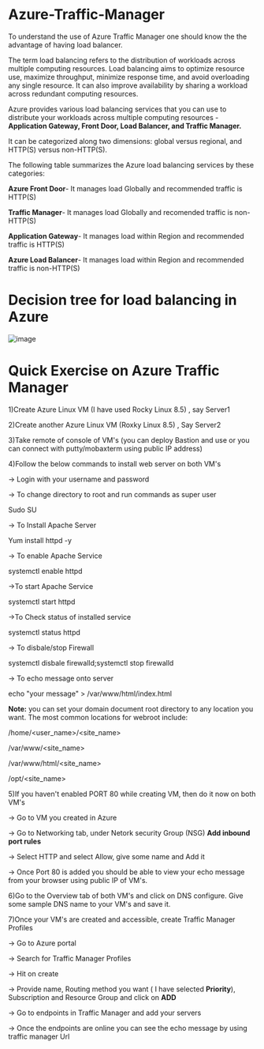# Azure-Traffic-Manager

To understand the use of Azure Traffic Manager one should know the the advantage of having load balancer.

The term load balancing refers to the distribution of workloads across multiple computing resources. Load balancing aims to optimize resource use, maximize throughput, minimize response time, and avoid overloading any single resource. It can also improve availability by sharing a workload across redundant computing resources.

Azure provides various load balancing services that you can use to distribute your workloads across multiple computing resources - **Application Gateway, Front Door, Load Balancer, and Traffic Manager.**

It can be categorized along two dimensions: global versus regional, and HTTP(S) versus non-HTTP(S).

The following table summarizes the Azure load balancing services by these categories:

**Azure Front Door**- It manages load Globally and recommended traffic is HTTP(S)

**Traffic Manager**- It manages load Globally and recomended traffic is	non-HTTP(S)

**Application Gateway**- It manages load within	Region and recommended traffic is	HTTP(S)

**Azure Load Balancer**- It manages load within	Region and recommended traffic is non-HTTP(S)

# Decision tree for load balancing in Azure

![image](https://user-images.githubusercontent.com/72698112/160631701-d940c044-9129-4762-a7d5-9cb825bf6d7c.png)

# Quick Exercise on Azure Traffic Manager

1)Create Azure Linux VM (I have used Rocky Linux 8.5) , say Server1

2)Create another Azure Linux VM (Roxky Linux 8.5) , Say Server2
 
3)Take remote of console of VM's (you can deploy Bastion and use or you can connect with putty/mobaxterm using public IP address)

4)Follow the below commands to install web server on both VM's

-> Login with your username and password

-> To change directory to root and run commands as super user

Sudo SU

-> To Install Apache Server
  
Yum install httpd -y

-> To enable Apache Service

systemctl enable httpd

->To start Apache Service

systemctl start httpd

->To Check status of installed service

systemctl status httpd

-> To disbale/stop Firewall

systemctl disbale firewalld;systemctl stop firewalld

-> To echo message onto server

echo "your message" > /var/www/html/index.html

**Note:** you can set your domain document root directory to any location you want. The most common locations for webroot include:

/home/<user_name>/<site_name>

/var/www/<site_name>

/var/www/html/<site_name>

/opt/<site_name>

5)If you haven't enabled PORT 80 while creating VM, then do it now on both VM's

-> Go to VM you created in Azure

-> Go to Networking tab, under Netork security Group (NSG) **Add inbound port rules**

-> Select HTTP and select Allow, give some name and Add it

-> Once Port 80 is added you should be able to view your echo message from your browser using public IP of VM's.

6)Go to the Overview tab of both VM's and click on DNS configure. Give some sample DNS name to your VM's and save it.

7)Once your VM's are created and accessible, create Traffic Manager Profiles

-> Go to Azure portal

-> Search for Traffic Manager Profiles

-> Hit on create 

-> Provide name, Routing method you want ( I have selected **Priority**), Subscription and Resource Group and click on **ADD**

-> Go to endpoints in Traffic Manager and add your servers

-> Once the endpoints are online you can see the echo message by using traffic manager Url


